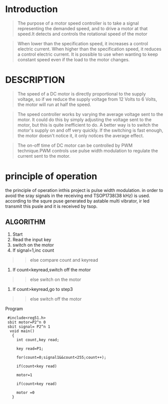 # Introduction #

> The purpose of a motor speed controller is to take a signal representing the demanded speed, and to drive a motor at that speed.It detects and controls the rotational speed of the motor

> When lower than the specification speed, it increases a control electric current. When higher than the specification speed, it reduces a control electric current. It is possible to use when wanting to keep constant speed even if the load to the motor changes.
# DESCRIPTION #

> The speed of a DC motor is directly proportional to the supply voltage, so if we reduce the supply voltage from 12 Volts to 6 Volts, the motor will run at half the speed.

> The speed controller works by varying the average voltage sent to the motor. It could do this by simply adjusting the voltage sent to the motor, but this is quite inefficient to do. A better way is to switch the motor's supply on and off very quickly. If the switching is fast enough, the motor doesn't notice it, it only notices the average effect.

> The on-off time  of DC motor can be controlled by PWM technique.PWM controls use pulse width modulation to regulate the current sent to the motor.

# principle of operation #

the principle of operation inthis project is pulse width modulation. in order to avoid the sray signals in the receiving end TSOP1738(38 kHz) is used. according to the squre puse generated by astable multi vibrator, ir led transmit this pusle and it is received by tsop.


## ALGORITHM ##

  1. Start
  1. Read the input key
  1. switch on the motor
  1. If signal=1,inc count
> > else compare count and keyread
  1. If count<keyread,switch off the motor
> > else switch on the motor
  1. If count>keyread,go to step3
> > else switch off the motor





Program
```
 #include<reg51.h> 
 sbit motor=P2^n 0 
 sbit signal= P2^n 1
  void main()
   {
     int count,key read;

     key read=P1;

     for(count=0;signal1&&count<255;count++);
 
     if(count<key read)

     motor=1 

     if(count>key read)

     motor =0
   }
```